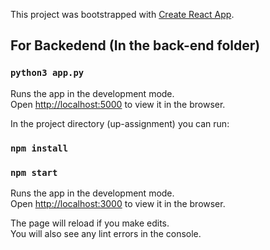 This project was bootstrapped with [Create React App](https://github.com/facebook/create-react-app).

## For Backedend (In the back-end folder)
### `python3 app.py`
Runs the app in the development mode.<br />
Open [http://localhost:5000](http://localhost:3000) to view it in the browser.

In the project directory (up-assignment) you can run:
### `npm install`

### `npm start`

Runs the app in the development mode.<br />
Open [http://localhost:3000](http://localhost:3000) to view it in the browser.

The page will reload if you make edits.<br />
You will also see any lint errors in the console.



